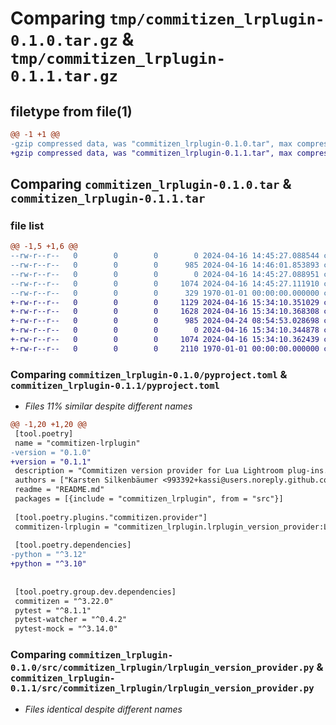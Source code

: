 # Comparing `tmp/commitizen_lrplugin-0.1.0.tar.gz` & `tmp/commitizen_lrplugin-0.1.1.tar.gz`

## filetype from file(1)

```diff
@@ -1 +1 @@
-gzip compressed data, was "commitizen_lrplugin-0.1.0.tar", max compression
+gzip compressed data, was "commitizen_lrplugin-0.1.1.tar", max compression
```

## Comparing `commitizen_lrplugin-0.1.0.tar` & `commitizen_lrplugin-0.1.1.tar`

### file list

```diff
@@ -1,5 +1,6 @@
--rw-r--r--   0        0        0        0 2024-04-16 14:45:27.088544 commitizen_lrplugin-0.1.0/README.md
--rw-r--r--   0        0        0      985 2024-04-16 14:46:01.853893 commitizen_lrplugin-0.1.0/pyproject.toml
--rw-r--r--   0        0        0        0 2024-04-16 14:45:27.088951 commitizen_lrplugin-0.1.0/src/commitizen_lrplugin/__init__.py
--rw-r--r--   0        0        0     1074 2024-04-16 14:45:27.111910 commitizen_lrplugin-0.1.0/src/commitizen_lrplugin/lrplugin_version_provider.py
--rw-r--r--   0        0        0      329 1970-01-01 00:00:00.000000 commitizen_lrplugin-0.1.0/PKG-INFO
+-rw-r--r--   0        0        0     1129 2024-04-16 15:34:10.351029 commitizen_lrplugin-0.1.1/LICENSE
+-rw-r--r--   0        0        0     1628 2024-04-16 15:34:10.368308 commitizen_lrplugin-0.1.1/README.md
+-rw-r--r--   0        0        0      985 2024-04-24 08:54:53.028698 commitizen_lrplugin-0.1.1/pyproject.toml
+-rw-r--r--   0        0        0        0 2024-04-16 15:34:10.344878 commitizen_lrplugin-0.1.1/src/commitizen_lrplugin/__init__.py
+-rw-r--r--   0        0        0     1074 2024-04-16 15:34:10.362439 commitizen_lrplugin-0.1.1/src/commitizen_lrplugin/lrplugin_version_provider.py
+-rw-r--r--   0        0        0     2110 1970-01-01 00:00:00.000000 commitizen_lrplugin-0.1.1/PKG-INFO
```

### Comparing `commitizen_lrplugin-0.1.0/pyproject.toml` & `commitizen_lrplugin-0.1.1/pyproject.toml`

 * *Files 11% similar despite different names*

```diff
@@ -1,20 +1,20 @@
 [tool.poetry]
 name = "commitizen-lrplugin"
-version = "0.1.0"
+version = "0.1.1"
 description = "Commitizen version provider for Lua Lightroom plug-ins."
 authors = ["Karsten Silkenbäumer <993392+kassi@users.noreply.github.com>"]
 readme = "README.md"
 packages = [{include = "commitizen_lrplugin", from = "src"}]
 
 [tool.poetry.plugins."commitizen.provider"]
 commitizen-lrplugin = "commitizen_lrplugin.lrplugin_version_provider:LRPluginVersionProvider"
 
 [tool.poetry.dependencies]
-python = "^3.12"
+python = "^3.10"
 
 
 [tool.poetry.group.dev.dependencies]
 commitizen = "^3.22.0"
 pytest = "^8.1.1"
 pytest-watcher = "^0.4.2"
 pytest-mock = "^3.14.0"
```

### Comparing `commitizen_lrplugin-0.1.0/src/commitizen_lrplugin/lrplugin_version_provider.py` & `commitizen_lrplugin-0.1.1/src/commitizen_lrplugin/lrplugin_version_provider.py`

 * *Files identical despite different names*

